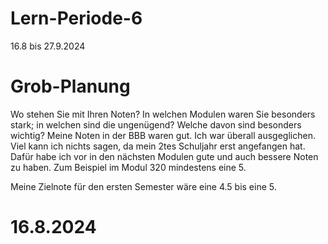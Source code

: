 # Lern-Periode-6

16.8 bis 27.9.2024

# Grob-Planung
Wo stehen Sie mit Ihren Noten? In welchen Modulen waren Sie besonders stark; in welchen sind die ungenügend? Welche davon sind besonders wichtig?
Meine Noten in der BBB waren gut. Ich war überall ausgeglichen. Viel kann ich nichts sagen, da mein 2tes Schuljahr erst angefangen hat. 
Dafür habe ich vor in den nächsten Modulen gute und auch bessere Noten zu haben. Zum Beispiel im Modul 320 mindestens eine 5.

Meine Zielnote für den ersten Semester wäre eine 4.5 bis eine 5. 

# 16.8.2024

